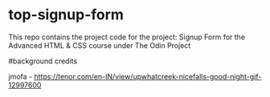 # top-signup-form
This repo contains the project code for the project: Signup Form for the Advanced HTML &amp; CSS course under The Odin Project


#background credits

jmofa - https://tenor.com/en-IN/view/upwhatcreek-nicefalls-good-night-gif-12997600

